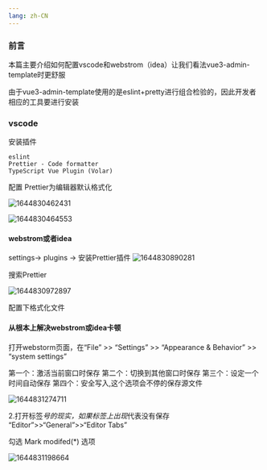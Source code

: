 ```yaml
---
lang: zh-CN
---
```


### 前言

本篇主要介绍如何配置vscode和webstrom（idea）让我们看法vue3-admin-template时更舒服

由于vue3-admin-template使用的是eslint+pretty进行组合检验的，因此开发者相应的工具要进行安装



### vscode

安装插件

```
eslint
Prettier - Code formatter
TypeScript Vue Plugin (Volar)
```

配置 Prettier为编辑器默认格式化


![1644830462431](https://github.jzfai.top/file/vap-assets/1644830462431.png)

![1644830464553](https://github.jzfai.top/file/vap-assets/1644830464553.png)



#### webstrom或者idea

settings-> plugins -> 安装Prettier插件
![1644830890281](https://github.jzfai.top/file/vap-assets/1644830890281.png)

搜索Prettier

![1644830972897](https://github.jzfai.top/file/vap-assets/1644830972897.png)

配置下格式化文件

[//]: # ({**/*,*}.{js,ts,jsx,tsx,vue,json,scss,less})





#### 从根本上解决webstrom或idea卡顿

打开webstorm页面，在“File” >> “Settings” >> “Appearance & Behavior” >> “system settings”

第一个：激活当前窗口时保存
第二个：切换到其他窗口时保存
第三个：设定一个时间自动保存
第四个：安全写入,这个选项会不停的保存源文件


![1644831274711](https://github.jzfai.top/file/vap-assets/1644831274711.png)

2.打开标签*号的现实，如果标签上出现*代表没有保存 “Editor”>>“General”>>“Editor Tabs”

勾选 Mark modifed(*) 选项

![1644831198664](https://github.jzfai.top/file/vap-assets/1644831198664.png)
